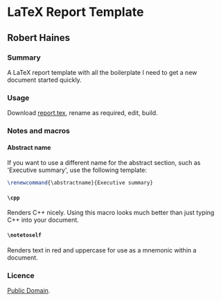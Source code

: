# LaTeX Report Template
## Robert Haines

### Summary

A LaTeX report template with all the boilerplate I need to get a new document started quickly.

### Usage

Download [report.tex](https://raw.githubusercontent.com/hainesr/report_template/master/report.tex), rename as required, edit, build.

### Notes and macros

#### Abstract name

If you want to use a different name for the abstract section, such as 'Executive summary', use the following template:

```latex
\renewcommand{\abstractname}{Executive summary}
```

#### `\cpp`

Renders C++ nicely. Using this macro looks much better than just typing C++ into your document.

#### `\notetoself`

Renders text in red and uppercase for use as a mnemonic within a document.

### Licence

[Public Domain](http://unlicense.org).
